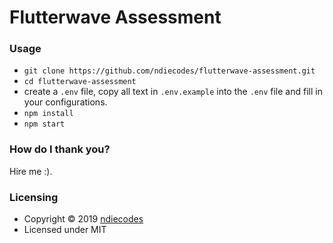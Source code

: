 # Flutterwave Assessment

### Usage

- `git clone https://github.com/ndiecodes/flutterwave-assessment.git`
- `cd flutterwave-assessment`
- create a `.env` file, copy all text in `.env.example` into the `.env` file and fill in your configurations.
- `npm install`
- `npm start`

### How do I thank you?

Hire me :).

### Licensing

- Copyright © 2019 [ndiecodes](https://twitter.com/ndiecodes)
- Licensed under MIT
